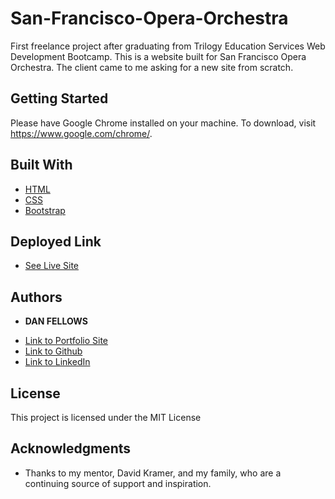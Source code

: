 # San-Francisco-Opera-Orchestra

First freelance project after graduating from Trilogy Education Services Web Development Bootcamp. This is a website built for San Francisco Opera Orchestra. The client came to me asking for a new site from scratch.

## Getting Started

Please have Google Chrome installed on your machine. To download, visit https://www.google.com/chrome/.

## Built With

* [HTML](https://developer.mozilla.org/en-US/docs/Web/HTML)
* [CSS](https://developer.mozilla.org/en-US/docs/Web/CSS)
* [Bootstrap](https://getbootstrap.com/)

## Deployed Link

* [See Live Site](https://dfel08.github.io/San-Francisco-Opera-Orchestra/)


## Authors

* **DAN FELLOWS**

- [Link to Portfolio Site](https://www.danfellows.co/)
- [Link to Github](https://github.com/dfel08)
- [Link to LinkedIn](https://www.linkedin.com/in/dan-fellows-ba88a041/)


## License

This project is licensed under the MIT License 

## Acknowledgments

* Thanks to my mentor, David Kramer, and my family, who are a continuing source of support and inspiration. 
